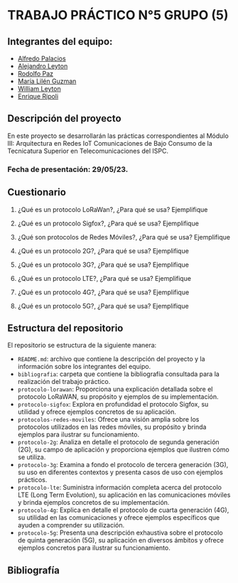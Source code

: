 # TRABAJO PRÁCTICO N°5 GRUPO (5)

## Integrantes del equipo:
- [Alfredo Palacios](https://github.com/alfredop37)
- [Alejandro Leyton](https://github.com/leytonale)
- [Rodolfo Paz](https://github.com/domi74)
- [María Lilén Guzman](https://github.com/lilenguzman01)
- [William Leyton](https://github.com/wleyton89)
- [Enrique Ripoli](https://github.com/enriqueripoli)

## Descripción del proyecto
En este proyecto se desarrollarán las prácticas correspondientes al Módulo III: Arquitectura en Redes IoT Comunicaciones de Bajo Consumo de la Tecnicatura Superior en Telecomunicaciones del ISPC.

### Fecha de presentación: 29/05/23.
## Cuestionario 
1) ¿Qué es un protocolo LoRaWan?, ¿Para qué se usa? Ejemplifique

2) ¿Qué es un protocolo Sigfox?, ¿Para qué se usa? Ejemplifique

3) ¿Qué son protocolos de Redes Móviles?, ¿Para qué se usa? Ejemplifique

4) ¿Qué es un protocolo 2G?, ¿Para qué se usa? Ejemplifique

5) ¿Qué es un protocolo 3G?, ¿Para qué se usa? Ejemplifique

6) ¿Qué es un protocolo LTE?, ¿Para qué se usa? Ejemplifique

7) ¿Qué es un protocolo 4G?, ¿Para qué se usa? Ejemplifique

8) ¿Qué es un protocolo 5G?, ¿Para qué se usa? Ejemplifique

## Estructura del repositorio
El repositorio se estructura de la siguiente manera:
- `README.md`: archivo que contiene la descripción del proyecto y la información sobre los integrantes del equipo.
- `bibliografia`: carpeta que contiene la bibliografía consultada para la realización del trabajo práctico.
- `protocolo-lorawan`: Proporciona una explicación detallada sobre el protocolo LoRaWAN, su propósito y ejemplos de su implementación.
- `protocolo-sigfox`: Explora en profundidad el protocolo Sigfox, su utilidad y ofrece ejemplos concretos de su aplicación.
- `protocolos-redes-moviles`: Ofrece una visión amplia sobre los protocolos utilizados en las redes móviles, su propósito y brinda ejemplos para ilustrar su funcionamiento.
- `protocolo-2g`: Analiza en detalle el protocolo de segunda generación (2G), su campo de aplicación y proporciona ejemplos que ilustren cómo se utiliza.
- `protocolo-3g`: Examina a fondo el protocolo de tercera generación (3G), su uso en diferentes contextos y presenta casos de uso con ejemplos prácticos.
- `protocolo-lte`: Suministra información completa acerca del protocolo LTE (Long Term Evolution), su aplicación en las comunicaciones móviles y brinda ejemplos concretos de su implementación.
- `protocolo-4g`: Explica en detalle el protocolo de cuarta generación (4G), su utilidad en las comunicaciones y ofrece ejemplos específicos que ayuden a comprender su utilización.
- `protocolo-5g`: Presenta una descripción exhaustiva sobre el protocolo de quinta generación (5G), su aplicación en diversos ámbitos y ofrece ejemplos concretos para ilustrar su funcionamiento.




## Bibliografía

